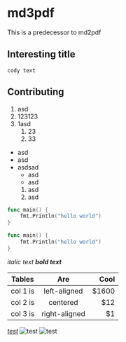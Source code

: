 # md3pdf
This is a predecessor to md2pdf

Interesting title
----------------------
`cody text`

## Contributing
1. asd
2. 123123
3. 1asd
    1. 23
    2. 33

- asd
- asd
- asdsad
    - asd
    - asd
    1. asd
    2. asd
    
```go
func main() {
    fmt.Println("hello world")
}
```

```go
func main() {
    fmt.Println("hello world")
}
```

*italic text* ___bold text___

| Tables   |      Are      |  Cool |
|----------|:-------------:|------:|
| col 1 is |  left-aligned | $1600 |
| col 2 is |    centered   |   $12 |
| col 3 is | right-aligned |    $1 |

[_test_](https://google.com)
![test](https://digit.chalmers.it/loggor/digit-17.png)
![test](./assets/digit20.svg)